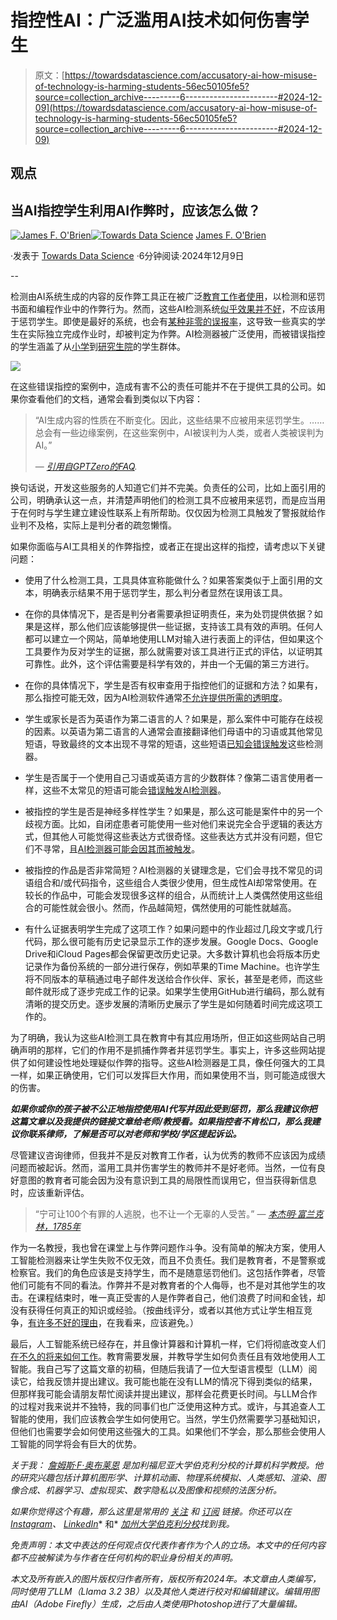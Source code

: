 # 指控性AI：广泛滥用AI技术如何伤害学生

> 原文：[https://towardsdatascience.com/accusatory-ai-how-misuse-of-technology-is-harming-students-56ec50105fe5?source=collection_archive---------6-----------------------#2024-12-09](https://towardsdatascience.com/accusatory-ai-how-misuse-of-technology-is-harming-students-56ec50105fe5?source=collection_archive---------6-----------------------#2024-12-09)

## 观点

## 当AI指控学生利用AI作弊时，应该怎么做？

[](https://objf.medium.com/?source=post_page---byline--56ec50105fe5--------------------------------)[![James F. O'Brien](../Images/d340f736b1ed6752324c50af69f2a88c.png)](https://objf.medium.com/?source=post_page---byline--56ec50105fe5--------------------------------)[](https://towardsdatascience.com/?source=post_page---byline--56ec50105fe5--------------------------------)[![Towards Data Science](../Images/a6ff2676ffcc0c7aad8aaf1d79379785.png)](https://towardsdatascience.com/?source=post_page---byline--56ec50105fe5--------------------------------) [James F. O'Brien](https://objf.medium.com/?source=post_page---byline--56ec50105fe5--------------------------------)

·发表于 [Towards Data Science](https://towardsdatascience.com/?source=post_page---byline--56ec50105fe5--------------------------------) ·6分钟阅读·2024年12月9日

--

检测由AI系统生成的内容的反作弊工具正在被广泛[教育工作者使用](https://www.bloomberg.com/news/features/2024-10-18/do-ai-detectors-work-students-face-false-cheating-accusations)，以检测和惩罚书面和编程作业中的作弊行为。然而，这些AI检测系统[似乎效果并不好](https://arstechnica.com/information-technology/2023/07/why-ai-detectors-think-the-us-constitution-was-written-by-ai/)，不应该用于惩罚学生。即使是最好的系统，也会有[某种非零的误报率](https://www.researchgate.net/publication/378200791_AI_Detection's_High_False_Positive_Rates_and_the_Psychological_and_Material_Impacts_on_Students)，这导致一些真实的学生在实际独立完成作业时，却被判定为作弊。AI检测器被广泛使用，而被错误指控的学生涵盖了从[小学](https://highschool.latimes.com/saint-ignatius-college-preparatory/opinion-a-generation-cheated-by-ai/#:~:text=Sydney%20Gill&text=Being%20falsely%20accused%20of%20using%20AI%20to%20cheat%20wasn't,partnered%20with%20my%20middle%20school)到[研究生院](https://pubmed.ncbi.nlm.nih.gov/38516933/)的学生群体。

![](../Images/e46843b4f32c8791e9fd8d927d643cad.png)

在这些错误指控的案例中，造成有害不公的责任可能并不在于提供工具的公司。如果你查看他们的文档，通常会看到类似以下内容：

> “AI生成内容的性质在不断变化。因此，这些结果不应被用来惩罚学生。……总会有一些边缘案例，在这些案例中，AI被误判为人类，或者人类被误判为AI。”
> 
> — [*引用自GPTZero的FAQ*](https://support.gptzero.me/hc/en-us/articles/15129396117143-What-are-the-limitations-of-GPTZero-s-AI-classifier)*.*

换句话说，开发这些服务的人知道它们并不完美。负责任的公司，比如上面引用的公司，明确承认这一点，并清楚声明他们的检测工具不应被用来惩罚，而是应当用于在何时与学生建立建设性联系上有所帮助。仅仅因为检测工具触发了警报就给作业判不及格，实际上是判分者的疏忽懒惰。

如果你面临与AI工具相关的作弊指控，或者正在提出这样的指控，请考虑以下关键问题：

+   使用了什么检测工具，工具具体宣称能做什么？如果答案类似于上面引用的文本，明确表示结果不用于惩罚学生，那么判分者显然在误用该工具。

+   在你的具体情况下，是否是判分者需要承担证明责任，来为处罚提供依据？如果是这样，那么他们应该能够提供一些证据，支持该工具有效的声明。任何人都可以建立一个网站，简单地使用LLM对输入进行表面上的评估，但如果这个工具要作为反对学生的证据，那么就需要对该工具进行正式的评估，以证明其可靠性。此外，这个评估需要是科学有效的，并由一个无偏的第三方进行。

+   在你的具体情况下，学生是否有权审查用于指控他们的证据和方法？如果有，那么指控可能无效，因为AI检测软件通常[不允许提供所需的透明度](https://rtl.berkeley.edu/news/availability-turnitin-artificial-intelligence-detection)。

+   学生或家长是否为英语作为第二语言的人？如果是，那么案件中可能存在歧视的因素。以英语为第二语言的人通常会直接翻译他们母语中的习语或其他常见短语，导致最终的文本出现不寻常的短语，这些短语[已知会错误触发](https://hai.stanford.edu/news/ai-detectors-biased-against-non-native-english-writers)这些检测器。

+   学生是否属于一个使用自己习语或英语方言的少数群体？像第二语言使用者一样，这些不太常见的短语可能会[错误触发AI检测器](https://www.edweek.org/technology/black-students-are-more-likely-to-be-falsely-accused-of-using-ai-to-cheat/2024/09)。

+   被指控的学生是否是神经多样性学生？如果是，那么这可能是案件中的另一个歧视方面。比如，自闭症患者可能使用一些对他们来说完全合乎逻辑的表达方式，但其他人可能觉得这些表达方式很奇怪。这些表达方式并没有问题，但它们不寻常，且[AI检测器可能会因其而被触发](http://www.autismpolicyblog.com/2023/07/autistic-language-patterns-and-problem.html)。

+   被指控的作品是否非常简短？AI检测器的关键理念是，它们会寻找不常见的词语组合和/或代码指令，这些组合人类很少使用，但生成性AI却常常使用。在较长的作品中，可能会发现很多这样的组合，从而统计上人类偶然使用这些组合的可能性就会很小。然而，作品越简短，偶然使用的可能性就越高。

+   有什么证据表明学生完成了这项工作？如果问题中的作业超过几段文字或几行代码，那么很可能有历史记录显示工作的逐步发展。Google Docs、Google Drive和iCloud Pages都会保留更改历史记录。大多数计算机也会将版本历史记录作为备份系统的一部分进行保存，例如苹果的Time Machine。也许学生将不同版本的草稿通过电子邮件发送给合作伙伴、家长，甚至是老师，而这些邮件就形成了逐步完成工作的记录。如果学生使用GitHub进行编码，那么就有清晰的提交历史。逐步发展的清晰历史展示了学生是如何随着时间完成这项工作的。

为了明确，我认为这些AI检测工具在教育中有其应用场所，但正如这些网站自己明确声明的那样，它们的作用不是抓捕作弊者并惩罚学生。事实上，许多这些网站提供了如何建设性地处理疑似作弊的指导。这些AI检测器是工具，像任何强大的工具一样，如果正确使用，它们可以发挥巨大作用，而如果使用不当，则可能造成很大的伤害。

***如果你或你的孩子被不公正地指控使用AI代写并因此受到惩罚，那么我建议你把这篇文章以及我提供的链接文章给老师/教授看。如果指控者不肯松口，那么我建议你联系律师，了解是否可以对老师和学校/学区提起诉讼。***

尽管建议咨询律师，但我并不是反对教育工作者，认为优秀的教师不应该因为成绩问题而被起诉。然而，滥用工具并伤害学生的教师并不是好老师。当然，一位有良好意图的教育者可能会因为没有意识到工具的局限性而误用它，但当获得新信息时，应该重新评估。

> “宁可让100个有罪的人逃脱，也不让一个无辜的人受苦。” — [*本杰明·富兰克林，1785年*](https://en.wikipedia.org/wiki/Blackstone%27s_ratio)

作为一名教授，我也曾在课堂上与作弊问题作斗争。没有简单的解决方案，使用人工智能检测器来让学生失败不仅无效，而且不负责任。我们是教育者，不是警察或检察官。我们的角色应该是支持学生，而不是随意惩罚他们。这包括作弊者，尽管他们可能有不同的看法。作弊并不是对教育者的个人侮辱，也不是对其他学生的攻击。在课程结束时，唯一真正受害的人是作弊者自己，他们浪费了时间和金钱，却没有获得任何真正的知识或经验。（按曲线评分，或者以其他方式让学生相互竞争，[有许多不好的理由](https://www.nytimes.com/2016/09/11/opinion/sunday/why-we-should-stop-grading-students-on-a-curve.html)，在我看来，应该避免。）

最后，人工智能系统已经存在，并且像计算器和计算机一样，它们将彻底改变人们[在不久的将来如何工作](https://medium.com/towards-data-science/the-end-of-required-work-universal-basic-income-and-ai-driven-prosperity-df7189b371fe)。教育需要发展，并教导学生如何负责任且有效地使用人工智能。我自己写了这篇文章的初稿，但随后我请了一位大型语言模型（LLM）阅读它，给我反馈并提出建议。我可能也能在没有LLM的情况下得到类似的结果，但那样我可能会请朋友帮忙阅读并提出建议，那样会花费更长时间。与LLM合作的过程对我来说并不独特，我的同事们也广泛使用这种方式。或许，与其追查人工智能的使用，我们应该教会学生如何使用它。当然，学生仍然需要学习基础知识，但他们也需要学会如何使用这些强大的工具。如果他们不学会，那么那些会使用人工智能的同学将会有巨大的优势。

*关于我：* [*詹姆斯·F·奥布莱恩*](http://jamesobrien.com/) *是加利福尼亚大学伯克利分校的计算机科学教授。他的研究兴趣包括计算机图形学、计算机动画、物理系统模拟、人类感知、渲染、图像合成、机器学习、虚拟现实、数字隐私以及图像和视频的法医分析。*

*如果你觉得这个有趣，那么这里是常用的* [*关注*](https://objf.medium.com/) *和* [*订阅*](https://objf.medium.com/subscribe) *链接。你还可以在* [*Instagram*](https://www.instagram.com/jamesfobrien/)*、* [*LinkedIn*](https://www.linkedin.com/in/jamesfobrien/)* 和* [*加州大学伯克利分校*](http://obrien.berkeley.edu/)*找到我。*

*免责声明：本文中表达的任何观点仅代表作者作为个人的立场。本文中的任何内容都不应被解读为与作者在任何机构的职业身份相关的声明。*

*本文及所有嵌入的图片版权归作者所有，版权所有2024年。本文章由人类编写，同时使用了LLM（Llama 3.2 3B）以及其他人类进行校对和编辑建议。编辑用图由AI（Adobe Firefly）生成，之后由人类使用Photoshop进行了大量编辑。*
